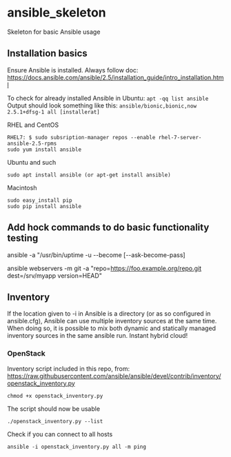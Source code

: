 # ansible_skeleton
Skeleton for basic Ansible usage


## Installation basics
Ensure Ansible is installed. Always follow doc: https://docs.ansible.com/ansible/2.5/installation_guide/intro_installation.html

To check for already installed Ansible in Ubuntu:
  `apt -qq list ansible`
Output should look something like this:
  `ansible/bionic,bionic,now 2.5.1+dfsg-1 all [installerat]`


RHEL and CentOS

    RHEL7: $ sudo subsription-manager repos --enable rhel-7-server-ansible-2.5-rpms
    sudo yum install ansible


Ubuntu and such

    sudo apt install ansible (or apt-get install ansible)

Macintosh

    sudo easy_install pip
    sudo pip install ansible


## Add hock commands to do basic functionality testing

ansible <hostgroup> -a "/usr/bin/uptime -u <someusername> --become [--ask-become-pass]

ansible webservers -m git -a "repo=https://foo.example.org/repo.git dest=/srv/myapp version=HEAD"


## Inventory

If the location given to -i in Ansible is a directory (or as so configured in ansible.cfg), Ansible can use multiple inventory sources at the same time. When doing so, it is possible to mix both dynamic and statically managed inventory sources in the same ansible run. Instant hybrid cloud!


### OpenStack

Inventory script included in this repo, from: https://raw.githubusercontent.com/ansible/ansible/devel/contrib/inventory/openstack_inventory.py

    chmod +x openstack_inventory.py

The script should now be usable

    ./openstack_inventory.py --list

Check if you can connect to all hosts

    ansible -i openstack_inventory.py all -m ping
